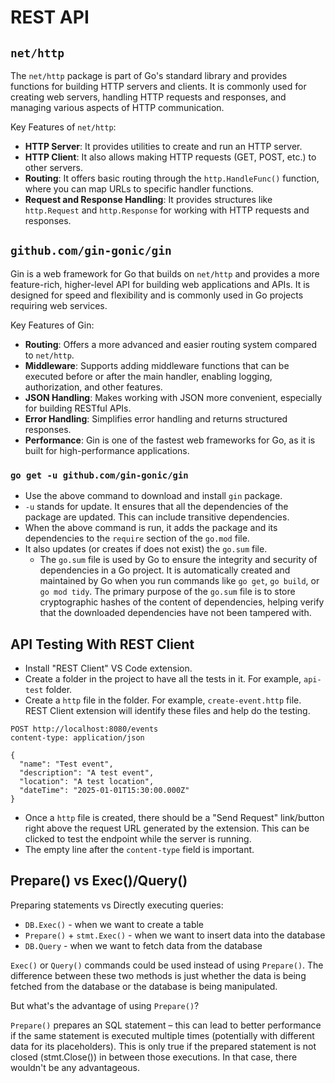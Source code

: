 # REST API

## `net/http`

The `net/http` package is part of Go's standard library and provides functions for building HTTP servers and clients. It is commonly used for creating web servers, handling HTTP requests and responses, and managing various aspects of HTTP communication.

Key Features of `net/http`:

* **HTTP Server**: It provides utilities to create and run an HTTP server.
* **HTTP Client**: It also allows making HTTP requests (GET, POST, etc.) to other servers.
* **Routing**: It offers basic routing through the `http.HandleFunc()` function, where you can map URLs to specific handler functions.
* **Request and Response Handling**: It provides structures like `http.Request` and `http.Response` for working with HTTP requests and responses.

## `github.com/gin-gonic/gin`

Gin is a web framework for Go that builds on `net/http` and provides a more feature-rich, higher-level API for building web applications and APIs. It is designed for speed and flexibility and is commonly used in Go projects requiring web services.

Key Features of Gin:

* **Routing**: Offers a more advanced and easier routing system compared to `net/http`.
* **Middleware**: Supports adding middleware functions that can be executed before or after the main handler, enabling logging, authorization, and other features.
* **JSON Handling**: Makes working with JSON more convenient, especially for building RESTful APIs.
* **Error Handling**: Simplifies error handling and returns structured responses.
* **Performance**: Gin is one of the fastest web frameworks for Go, as it is built for high-performance applications.

### `go get -u github.com/gin-gonic/gin`

* Use the above command to download and install `gin` package.
* `-u` stands for update. It ensures that all the dependencies of the package are updated. This can include transitive dependencies.
* When the above command is run, it adds the package and its dependencies to the `require` section of the `go.mod` file.
* It also updates (or creates if does not exist) the `go.sum` file.
  * The `go.sum` file is used by Go to ensure the integrity and security of dependencies in a Go project. It is automatically created and maintained by Go when you run commands like `go get`, `go build`, or `go mod tidy`. The primary purpose of the `go.sum` file is to store cryptographic hashes of the content of dependencies, helping verify that the downloaded dependencies have not been tampered with.

## API Testing With REST Client

* Install "REST Client" VS Code extension.
* Create a folder in the project to have all the tests in it. For example, `api-test` folder.
* Create a `http` file in the folder. For example, `create-event.http` file. REST Client extension will identify these files and help do the testing.

```http
POST http://localhost:8080/events
content-type: application/json

{
  "name": "Test event",
  "description": "A test event",
  "location": "A test location",
  "dateTime": "2025-01-01T15:30:00.000Z"
}
```

* Once a `http` file is created, there should be a "Send Request" link/button right above the request URL generated by the extension. This can be clicked to test the endpoint while the server is running.
* The empty line after the `content-type` field is important.

## Prepare() vs Exec()/Query()

Preparing statements vs Directly executing queries:

* `DB.Exec()` - when we want to create a table
* `Prepare()` + `stmt.Exec()` - when we want to insert data into the database
* `DB.Query` - when we want to fetch data from the database

`Exec()` or `Query()` commands could be used instead of using `Prepare()`. The difference between these two methods is just whether the data is being fetched from the database or the database is being manipulated.

But what's the advantage of using `Prepare()`?

`Prepare()` prepares an SQL statement – this can lead to better performance if the same statement is executed multiple times (potentially with different data for its placeholders). This is only true if the prepared statement is not closed (stmt.Close()) in between those executions. In that case, there wouldn't be any advantageous.
